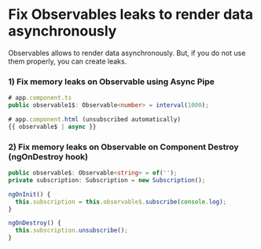 # Fix Observables leaks to render data asynchronously

Observables allows to render data asynchronously.
But, if you do not use them properly, you can create leaks.

### 1) Fix memory leaks on Observable using Async Pipe

```ts
# app.component.ts
public observable1$: Observable<number> = interval(1000);
```

```ts
# app.component.html (unsubscribed automatically)
{{ observable$ | async }}
```

### 2) Fix memory leaks on Observable on Component Destroy (ngOnDestroy hook)

```ts
public observable$: Observable<string> = of('');
private subscription: Subscription = new Subscription();

ngOnInit() {
  this.subscription = this.observable$.subscribe(console.log);
}

ngOnDestroy() {
  this.subscription.unsubscribe();
}
```
